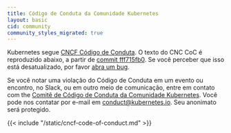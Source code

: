 ```yaml
---
title: Código de Conduta da Comunidade Kubernetes
layout: basic
cid: community
community_styles_migrated: true
---
```


<div class="community-section" id="cncf-code-of-conduct-intro">
<p>
Kubernetes segue
<a href="https://github.com/cncf/foundation/blob/main/code-of-conduct.md">CNCF Código de Conduta</a>.
O texto do CNC CoC é reproduzido abaixo, a partir de
<a href="https://github.com/cncf/foundation/blob/fff715fb000ba4d7422684eca1d50d80676be254/code-of-conduct.md">commit fff715fb0</a>.
Se você perceber que isso está desatualizado, por favor
<a href="https://github.com/kubernetes/website/issues/new">abra um bug</a>.
</p>


<p>
Se você notar uma violação do Código de Conduta em um evento ou encontro, no
Slack, ou em outro meio de comunicação, entre em contato com
the <a href="https://git.k8s.io/community/committee-code-of-conduct">Comitê de Código de Conduta da Comunidade Kubernetes</a>. 
Você pode nos contatar por e-mail em <a href="mailto:conduct@kubernetes.io">conduct@kubernetes.io</a>.
Seu anonimato será protegido.
</p>
</div>

<div id="cncf-code-of-conduct">
{{< include "/static/cncf-code-of-conduct.md" >}}
</div>
